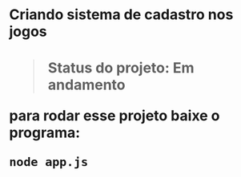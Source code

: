 <h1> Criando sistema de cadastro nos jogos<h1>

>Status do projeto: Em andamento

para rodar esse projeto baixe o programa:

```
node app.js
```
